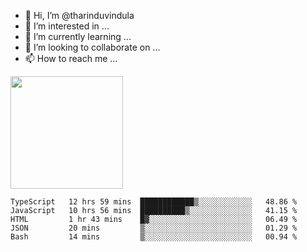- 👋 Hi, I’m @tharinduvindula
- 👀 I’m interested in ...
- 🌱 I’m currently learning ...
- 💞️ I’m looking to collaborate on ...
- 📫 How to reach me ...

<!---
tharinduvindula/tharinduvindula is a ✨ special ✨ repository because its `README.md` (this file) appears on your GitHub profile.
You can click the Preview link to take a look at your changes.
--->

<img height="180em" src="https://github-readme-stats.vercel.app/api?username=tharinduvindula&show_icons=true&hide_border=false&&count_private=true&include_all_commits=true" />


<!--START_SECTION:waka-->
```text
TypeScript   12 hrs 59 mins  ████████████▒░░░░░░░░░░░░   48.86 % 
JavaScript   10 hrs 56 mins  ██████████▒░░░░░░░░░░░░░░   41.15 % 
HTML         1 hr 43 mins    █▓░░░░░░░░░░░░░░░░░░░░░░░   06.49 % 
JSON         20 mins         ▒░░░░░░░░░░░░░░░░░░░░░░░░   01.29 % 
Bash         14 mins         ▒░░░░░░░░░░░░░░░░░░░░░░░░   00.94 % 
```
<!--END_SECTION:waka-->
